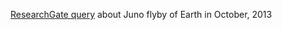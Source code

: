[ResearchGate query](https://www.researchgate.net/post/Does_any_one_know_the_Juno_Oct_9_2013_Flyby_Parameters#552838b7d767a6265c8b45ab) about Juno flyby of Earth in October, 2013
